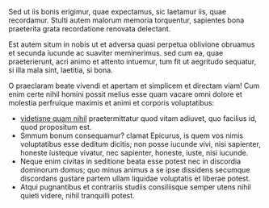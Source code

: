 Sed ut iis bonis erigimur, quae expectamus, sic laetamur iis, quae recordamur.
Stulti autem malorum memoria torquentur, sapientes bona praeterita grata
recordatione renovata delectant.

Est autem situm in nobis ut et adversa quasi perpetua oblivione obruamus et
secunda iucunde ac suaviter meminerimus. sed cum ea, quae praeterierunt, acri
animo et attento intuemur, tum fit ut aegritudo sequatur, si illa mala sint,
laetitia, si bona.

O praeclaram beate vivendi et apertam et simplicem et directam viam! Cum enim
certe nihil homini possit melius esse quam vacare omni dolore et molestia
perfruique maximis et animi et corporis voluptatibus:

  * [videtisne quam nihil](http://easybook-project.org) praetermittatur quod
    vitam adiuvet, quo facilius id, quod propositum est.
  * Smmum bonum consequamur? clamat Epicurus, is quem vos nimis voluptatibus
    esse deditum dicitis; non posse iucunde vivi, nisi sapienter, honeste
    iusteque vivatur, nec sapienter, honeste, iuste, nisi iucunde.
  * Neque enim civitas in seditione beata esse potest nec in discordia
    dominorum domus; quo minus animus a se ipse dissidens secumque discordans
    gustare partem ullam liquidae voluptatis et liberae potest.
  * Atqui pugnantibus et contrariis studiis consiliisque semper utens nihil
    quieti videre, nihil tranquilli potest.